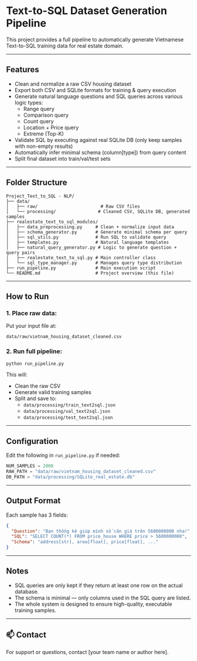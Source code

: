 # Text-to-SQL Dataset Generation Pipeline

This project provides a full pipeline to automatically generate Vietnamese Text-to-SQL training data for real estate domain.

---

## Features

- Clean and normalize a raw CSV housing dataset
- Export both CSV and SQLite formats for training & query execution
- Generate natural language questions and SQL queries across various logic types:
  - Range query
  - Comparison query
  - Count query
  - Location + Price query
  - Extreme (Top-K)
- Validate SQL by executing against real SQLite DB (only keep samples with non-empty results)
- Automatically infer minimal schema (column[type]) from query content
- Split final dataset into train/val/test sets

---

## Folder Structure

```
Project_Text_to_SQL - NLP/
├── data/
│   ├── raw/                        # Raw CSV files
│   └── processing/                # Cleaned CSV, SQLite DB, generated samples
├── realestate_text_to_sql_modules/
│   ├── data_preprocessing.py     # Clean + normalize input data
│   ├── schema_generator.py       # Generate minimal schema per query
│   ├── sql_utils.py              # Run SQL to validate query
│   ├── templates.py              # Natural language templates
│   ├── natural_query_generator.py # Logic to generate question + query pairs
│   ├── realestate_text_to_sql.py # Main controller class
│   └── sql_type_manager.py       # Manages query type distribution
├── run_pipeline.py               # Main execution script
└── README.md                     # Project overview (this file)
```

---

## How to Run

### 1. Place raw data:
Put your input file at:
```
data/raw/vietnam_housing_dataset_cleaned.csv
```

### 2. Run full pipeline:
```bash
python run_pipeline.py
```
This will:
- Clean the raw CSV
- Generate valid training samples
- Split and save to:
  - `data/processing/train_text2sql.json`
  - `data/processing/val_text2sql.json`
  - `data/processing/test_text2sql.json`

---

## Configuration
Edit the following in `run_pipeline.py` if needed:
```python
NUM_SAMPLES = 2000
RAW_PATH = "data/raw/vietnam_housing_dataset_cleaned.csv"
DB_PATH = "data/processing/SQLite_real_estate.db"
```

---

## Output Format
Each sample has 3 fields:
```json
{
  "Question": "Bạn thống kê giúp mình số căn giá trên 5600000000 nha!",
  "SQL": "SELECT COUNT(*) FROM price_house WHERE price > 5600000000",
  "Schema": "address[str], area[float], price[float], ..."
}
```

---

## Notes
- SQL queries are only kept if they return at least one row on the actual database.
- The schema is minimal — only columns used in the SQL query are listed.
- The whole system is designed to ensure high-quality, executable training samples.

---

## 📫 Contact
For support or questions, contact [your team name or author here].

